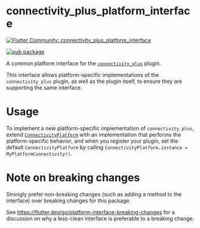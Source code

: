# connectivity_plus_platform_interface

[![Flutter Community: connectivity_plus_platform_interface](https://fluttercommunity.dev/_github/header/connectivity_plus_platform_interface)](https://github.com/fluttercommunity/community)

[![pub package](https://img.shields.io/pub/v/connectivity_plus_platform_interface.svg)](https://pub.dev/packages/connectivity_plus_platform_interface)

A common platform interface for the [`connectivity_plus`][1] plugin.

This interface allows platform-specific implementations of the `connectivity_plus`
plugin, as well as the plugin itself, to ensure they are supporting the
same interface.

# Usage

To implement a new platform-specific implementation of `connectivity_plus`, extend
[`ConnectivityPlatform`][2] with an implementation that performs the
platform-specific behavior, and when you register your plugin, set the default
`ConnectivityPlatform` by calling
`ConnectivityPlatform.instance = MyPlatformConnectivity()`.

# Note on breaking changes

Strongly prefer non-breaking changes (such as adding a method to the interface)
over breaking changes for this package.

See https://flutter.dev/go/platform-interface-breaking-changes for a discussion
on why a less-clean interface is preferable to a breaking change.

[1]: ../
[2]: lib/connectivity_platform_interface.dart
